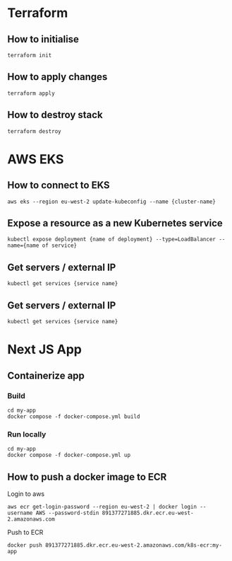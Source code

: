 # Terraform

## How to initialise

```
terraform init
```

## How to apply changes

```
terraform apply
```

## How to destroy stack

```
terraform destroy
```

# AWS EKS

## How to connect to EKS

```
aws eks --region eu-west-2 update-kubeconfig --name {cluster-name}
```

## Expose a resource as a new Kubernetes service

```
kubectl expose deployment {name of deployment} --type=LoadBalancer --name={name of service}
```

## Get servers / external IP
```
kubectl get services {service name}
```

## Get servers / external IP
```
kubectl get services {service name}
```

# Next JS App

## Containerize app

### Build
```
cd my-app
docker compose -f docker-compose.yml build
```

### Run locally
```
cd my-app
docker compose -f docker-compose.yml up
```

## How to push a docker image to ECR

Login to aws

```
aws ecr get-login-password --region eu-west-2 | docker login --username AWS --password-stdin 891377271885.dkr.ecr.eu-west-2.amazonaws.com
```

Push to ECR

```
docker push 891377271885.dkr.ecr.eu-west-2.amazonaws.com/k8s-ecr:my-app
```